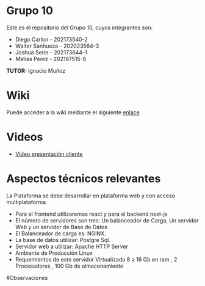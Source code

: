 # Grupo 10
Este es el repositorio del Grupo 10, cuyos integrantes son:

* Diego Carlon - 202173540-2
* Walter Sanhueza - 202023564-3
* Joshua Serin - 202173644-1
* Matias Perez - 202187515-8

**TUTOR:** Ignacio Muñoz


# Wiki
Puede acceder a la wiki mediante el siguiente [enlace](https://github.com/WalterSanhueza/GRUPO10-2024-PROYINF/wiki/Wiki-Grupo-10)

# Videos
* [Video presentación cliente](https://www.youtube.com/watch?v=abJau21SDIk)


# Aspectos técnicos relevantes
La Plataforma se debe desarrollar en plataforma web y con acceso multiplataforma.

* Para el frontend utilizaremos react y para el backend next-js
* El número de servidores son tres: Un balanceador de Carga, Un servidor Web y un servidor de Base
de Datos
* El Balanceador de carga es: NGINX.
* La base de datos utilizar: Postgre Sql.
* Servidor web a utilizar: Apache HTTP Server
* Ambiente de Producción Linux
* Requemientos de este servidor Virtualizado 8 a 16 Gb en ram , 2 Procesadores , 100 Gb de
almacenamiento

#Observaciones
